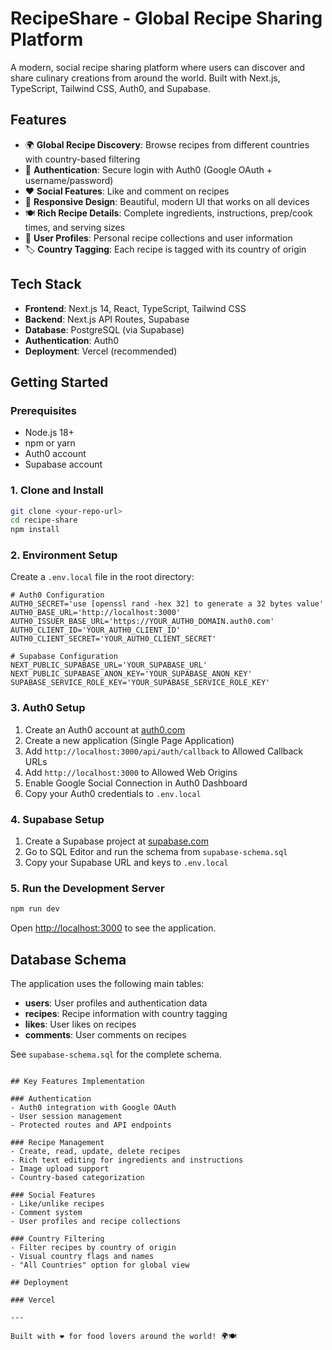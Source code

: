 # RecipeShare - Global Recipe Sharing Platform

A modern, social recipe sharing platform where users can discover and share culinary creations from around the world. Built with Next.js, TypeScript, Tailwind CSS, Auth0, and Supabase.

## Features

- 🌍 **Global Recipe Discovery**: Browse recipes from different countries with country-based filtering
- 🔐 **Authentication**: Secure login with Auth0 (Google OAuth + username/password)
- ❤️ **Social Features**: Like and comment on recipes
- 📱 **Responsive Design**: Beautiful, modern UI that works on all devices
- 🍽️ **Rich Recipe Details**: Complete ingredients, instructions, prep/cook times, and serving sizes
- 👤 **User Profiles**: Personal recipe collections and user information
- 🏷️ **Country Tagging**: Each recipe is tagged with its country of origin

## Tech Stack

- **Frontend**: Next.js 14, React, TypeScript, Tailwind CSS
- **Backend**: Next.js API Routes, Supabase
- **Database**: PostgreSQL (via Supabase)
- **Authentication**: Auth0
- **Deployment**: Vercel (recommended)

## Getting Started

### Prerequisites

- Node.js 18+ 
- npm or yarn
- Auth0 account
- Supabase account

### 1. Clone and Install

```bash
git clone <your-repo-url>
cd recipe-share
npm install
```

### 2. Environment Setup

Create a `.env.local` file in the root directory:

```env
# Auth0 Configuration
AUTH0_SECRET='use [openssl rand -hex 32] to generate a 32 bytes value'
AUTH0_BASE_URL='http://localhost:3000'
AUTH0_ISSUER_BASE_URL='https://YOUR_AUTH0_DOMAIN.auth0.com'
AUTH0_CLIENT_ID='YOUR_AUTH0_CLIENT_ID'
AUTH0_CLIENT_SECRET='YOUR_AUTH0_CLIENT_SECRET'

# Supabase Configuration
NEXT_PUBLIC_SUPABASE_URL='YOUR_SUPABASE_URL'
NEXT_PUBLIC_SUPABASE_ANON_KEY='YOUR_SUPABASE_ANON_KEY'
SUPABASE_SERVICE_ROLE_KEY='YOUR_SUPABASE_SERVICE_ROLE_KEY'
```

### 3. Auth0 Setup

1. Create an Auth0 account at [auth0.com](https://auth0.com)
2. Create a new application (Single Page Application)
3. Add `http://localhost:3000/api/auth/callback` to Allowed Callback URLs
4. Add `http://localhost:3000` to Allowed Web Origins
5. Enable Google Social Connection in Auth0 Dashboard
6. Copy your Auth0 credentials to `.env.local`

### 4. Supabase Setup

1. Create a Supabase project at [supabase.com](https://supabase.com)
2. Go to SQL Editor and run the schema from `supabase-schema.sql`
3. Copy your Supabase URL and keys to `.env.local`

### 5. Run the Development Server

```bash
npm run dev
```

Open [http://localhost:3000](http://localhost:3000) to see the application.

## Database Schema

The application uses the following main tables:

- **users**: User profiles and authentication data
- **recipes**: Recipe information with country tagging
- **likes**: User likes on recipes
- **comments**: User comments on recipes

See `supabase-schema.sql` for the complete schema.

```

## Key Features Implementation

### Authentication
- Auth0 integration with Google OAuth
- User session management
- Protected routes and API endpoints

### Recipe Management
- Create, read, update, delete recipes
- Rich text editing for ingredients and instructions
- Image upload support
- Country-based categorization

### Social Features
- Like/unlike recipes
- Comment system
- User profiles and recipe collections

### Country Filtering
- Filter recipes by country of origin
- Visual country flags and names
- "All Countries" option for global view

## Deployment

### Vercel

---

Built with ❤️ for food lovers around the world! 🌍🍽️